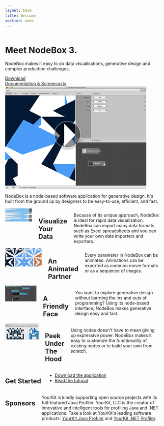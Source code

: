 ```yaml
---
layout: base
title: Welcome
section: node
---
```


<div class="hero row" id="hero">
  <div class="eight columns">
    <div class="hero-text">
      <h1>Meet NodeBox 3.</h1>
      <p>NodeBox makes it easy to do data visualisations, generative design and complex production challenges.</p>
      <a class="hero-button" href="/download/">Download</a><br>
      <a class="hero-button" href="/node/documentation/">Documentation &amp; Screencasts</a>
    </div>
  </div>
  <div class="eight columns">
    <img class="hero-shot" src="/media/homepage/nodebox-screencast-teaser.png">
<!--<a class="fancybox fancybox.iframe" href=""> http://www.youtube.com/embed/s01wX9t6NcE?autoplay=1</a>-->
  </div>
</div>

<div class="summary row">
  <p class="sixteen columns">NodeBox is a node-based software application for generative design. It's built from the ground up by designers to be easy-to-use, efficient, and fast.</p>
</div>
    
<div class="features row">
  <div class="four columns">
    <a class="thumb" href="/media/node/features-dataviz.png"><img src="/media/node/features-dataviz-thumb.png" alt="Screenshot of NodeBox used for data visualization"></a>
    <h2>Visualize Your Data</h2>
    <p>Because of its unique approach, NodeBox is ideal for rapid data visualization. NodeBox can import many data formats such as Excel spreadsheets and you can write your own data importers and exporters.</p>
  </div>
  <div class="four columns">
    <a class="thumb" href="/media/node/features-animation.png"><img src="/media/node/features-animation-thumb.png" alt="Animation"></a>
    <h2>An Animated Partner</h2>
    <p>Every parameter in NodeBox can be animated. Animations can be exported as common movie formats or as a sequence of images.</p>
  </div>
  <div class="four columns">
    <a class="thumb" href="/media/node/features-nodes.png"><img src="/media/node/features-nodes-thumb.png" alt="Screenshot of the node-based GUI"></a>
    <h2>A Friendly Face</h2>
    <p>You want to explore generative design without learning the ins and outs of programming? Using its node-based interface, NodeBox makes generative design easy and fast.</p>
  </div>
  <div class="four columns">
    <a class="thumb" href="/media/node/features-under-the-hood.png"><img src="/media/node/features-under-the-hood-thumb.png" alt="Screenshot of a Nodebox sub-network"></a>
    <h2>Peek Under The Hood</h2>
    <p>Using nodes doesn't have to mean giving up expressive power. NodeBox makes it easy to customize the functionality of existing nodes or to build your own from scratch.</p>
  </div>
</div>

<div class="action row">
  <div class="eight columns">
    <h2>Get Started</h2>
    <ul>
      <li><a href="/download/">Download the application</a></li>
      <li><a href="/node/documentation/">Read the tutorial</a></li>
    </ul>
  </div>
  <div class="eight columns">
    <h2>Sponsors</h2>
      <p>YourKit is kindly supporting open source projects with its full-featured Java Profiler.
      YourKit, LLC is the creator of innovative and intelligent tools for profiling
      Java and .NET applications. Take a look at YourKit's leading software products:
      <a href="http://www.yourkit.com/java/profiler/index.jsp">YourKit Java Profiler</a> and
      <a href="http://www.yourkit.com/.net/profiler/index.jsp">YourKit .NET Profiler</a>.</p>
  </div>
</div>

<script>
  $(document).ready(function() {
    $(".fancybox").fancybox({maxWidth: 800, maxHeight: 600});
  });
</script>
